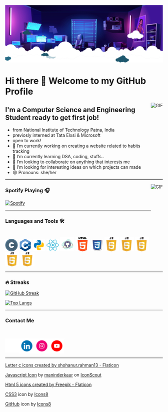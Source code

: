 <img alt="Headerimg" src="media/header.webp"/>

# Hi there 👋    Welcome to my GitHub Profile

<img align="right" alt="GIF" height="160px" src="https://media.giphy.com/media/du3J3cXyzhj75IOgvA/giphy.gif" />

## I'm a Computer Science and Engineering Student ready to get first job!

- from National Institute of Technology Patna, India 
- previosly interned at Tata Elxsi & Microsoft
- open to work!
- 🔭 I’m currently working on creating a website related to habits tracking
- 🌱 I’m currently learning DSA, coding, stuffs..
- 👯 I’m looking to collaborate on anything that interests me
- 🤔 I’m looking for interesting ideas on which projects can made
- 😄 Pronouns: she/her

---

<img align="right" alt="GIF" height="170px" src="https://media.giphy.com/media/J5B1Y8QZnzXXbLQIBu/giphy.gif" />

### Spotify Playing 🎧

[![Spotify](https://novatorem.bgstatic.vercel.app/api/spotify)](https://open.spotify.com/playlist/3qFgYSw5bvBL2Gw1uVaBYO?si=bb6854815da14863)


---
### Languages and Tools 🛠

<div style="display: inline-block">
<img alt="C" width="40px" height="40px" src="media/icons/letter-c.png" />
<img alt="C+" width="40px" height="40px" src="media/icons/c-.png"  />
<img alt="python" width="40px" height="40px" src="media/icons/icons8-python-48.png" />
<img alt="reactjs" width="40px" height="40px" src="media/icons/icons8-react-a-javascript-library-for-building-user-interfaces-48.png" />
<img alt="github" width="45px" height="45px" src="media/icons/icons8-github-100.png" />
<img alt="html" width="45px" height="45px" src="media/icons/html-5.png" />
<img alt="css" width="40px" height="40px" src="media/icons/icons8-css3-100.png" />
<img alt="js" width="45px" height="45px" src="media/icons/javascript.png" />
<img alt="Java" width="45px" height="45px" src="media/icons/javascript.png" />
<img alt="Spring" width="45px" height="45px" src="media/icons/javascript.png" />
<img alt="kafka" width="45px" height="45px" src="media/icons/javascript.png" />
<img alt="MongoDB" width="45px" height="45px" src="media/icons/javascript.png" />
</div>

---
### 🔥 Streaks
[![GitHub Streak](https://streak-stats.demolab.com/?user=contactsmriti)](https://git.io/streak-stats)

[![Top Langs](https://github-readme-stats.vercel.app/api/top-langs/?username=contactsmriti)](https://github.com/anuraghazra/github-readme-stats)

---

### Contact Me 
<br/>


[<img align="left" alt="contactsmriti" width="45px" src="media/icons/gmail.gif" />][email]
[<img align="left" alt="contactsmriti | LinkedIn" width="48px" src="media/icons/linkedin.gif" />][linkedin]
[<img align="left" alt="contactsmriti Instagram" width="48px" src="media/icons/insta.gif" />][instagram]
[<img align="left" alt="contactsmriti youtube" width="48px" src="media/icons/youtube.gif" />][youtube] <br/>


[email]: mailto:contact.smritigupta@gmail.com
[linkedin]:https://www.linkedin.com/in/contactsmriti/
[instagram]: https://www.instagram.com/heresmritigupta/
[youtube]: https://www.youtube.com/@smritigupta3133






<!--
**contactsmriti/contactsmriti** is a ✨ _special_ ✨ repository because its `README.md` (this file) appears on your GitHub profile.

Here are some ideas to get you started:

- 🔭 I’m currently working on creating a website related to habits tracking
- 🌱 I’m currently learning DSA, coding, stuffs..
- 👯 I’m looking to collaborate on anything that interests me
- 🤔 I’m looking for help with different interesting project ideas
- 💬 Ask me about ...
- 📫 How to reach me: ...
- 😄 Pronouns: she/her
- ⚡ Fun fact: I love to do some Dancing(when I am in mood), swimming, writing anything, and never go for playing Badminton without me
-->



<br/>

---

<a href="https://www.flaticon.com/free-icons/letter-c" title="letter c icons">Letter c icons created by shohanur.rahman13 - Flaticon</a>

<a href="https://iconscout.com/icons/javascript" target="_blank">Javascript Icon</a> by <a href="https://iconscout.com/contributors/maninderkaur">maninderkaur</a> on <a href="https://iconscout.com">IconScout</a>

<a href="https://www.flaticon.com/free-icons/html-5" title="html 5 icons">Html 5 icons created by Freepik - Flaticon</a>

<a target="_blank" href="https://icons8.com/icon/3BTBsJs5myRy/css3">CSS3</a> icon by <a target="_blank" href="https://icons8.com">Icons8</a>

<a target="_blank" href="https://icons8.com/icon/118557/github">GitHub</a> icon by <a target="_blank" href="https://icons8.com">Icons8</a>
